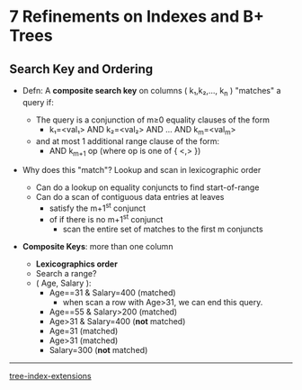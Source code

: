 
# 7 Refinements on Indexes and B+ Trees

## Search Key and Ordering

- Defn: A **composite search key** on columns ( k₁,k₂,..., k<sub>n</sub> ) "matches" a query if:
    - The query is a conjunction of m≥0 equality clauses of the form
        - k₁=<val₁> AND k₂=<val₂> AND ... AND k<sub>m</sub>=<val<sub>m</sub>>
    - and at most 1 additional range clause of the form:
        - AND k<sub>m+1</sub> op <val>  (where op is one of { \<,\> })

- Why does this "match"? Lookup and scan in lexicographic order
    - Can do a lookup on equality conjuncts to find start-of-range
    - Can do a scan of contiguous data entries at leaves
        - satisfy the m+1<sup>st</sup> conjunct
        - of if there is no m+1<sup>st</sup> conjunct
            - scan the entire set of matches to the first m conjuncts

- **Composite Keys**:  more than one column
    - **Lexicographics order**
    - Search a range?
    - ( Age, Salary ):
        - Age==31 & Salary=400  (matched)
            - when scan a row with Age>31, we can end this query.
        - Age==55 & Salary>200  (matched)
        - Age>31 & Salary=400 (**not** matched)
        - Age=31  (matched)
        - Age>31  (matched)
        - Salary=300  (**not** matched)



---

[tree-index-extensions](slides/6a-tree-index-extensions.pdf)







